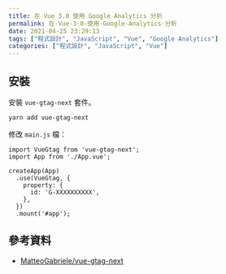 ```yaml
---
title: 在 Vue 3.0 使用 Google Analytics 分析
permalink: 在-Vue-3-0-使用-Google-Analytics-分析
date: 2021-04-25 23:29:13
tags: ["程式設計", "JavaScript", "Vue", "Google Analytics"]
categories: ["程式設計", "JavaScript", "Vue"]
---
```


## 安裝

安裝 `vue-gtag-next` 套件。

```BASH
yarn add vue-gtag-next
```

修改 `main.js` 檔：

```JS
import VueGtag from 'vue-gtag-next';
import App from './App.vue';

createApp(App)
  .use(VueGtag, {
    property: {
      id: 'G-XXXXXXXXXX',
    },
  })
  .mount('#app');
```

## 參考資料

- [MatteoGabriele/vue-gtag-next](https://github.com/MatteoGabriele/vue-gtag-next)
